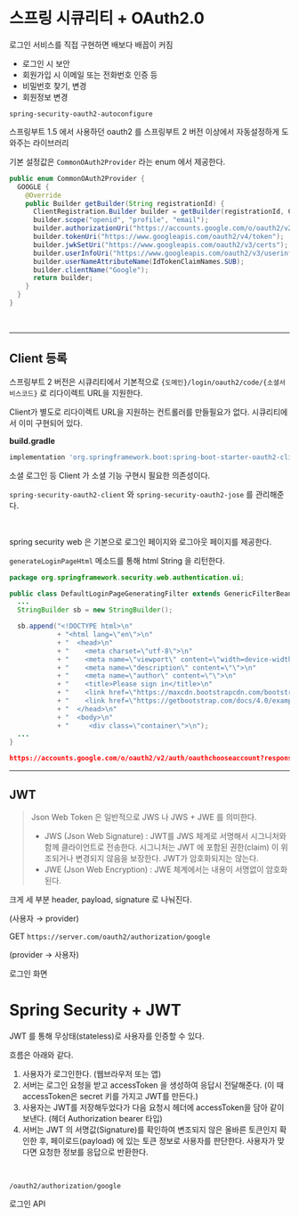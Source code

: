 # 스프링 시큐리티 + OAuth2.0



로그인 서비스를 직접 구현하면 배보다 배꼽이 커짐

* 로그인 시 보안
* 회원가입 시 이메일 또는 전화번호 인증 등
* 비밀번호 찾기, 변경
* 회원정보 변경



`spring-security-oauth2-autoconfigure`

스프링부트 1.5 에서 사용하던 oauth2 를 스프링부트 2 버전 이상에서 자동설정하게 도와주는 라이브러리

기본 설정값은 `CommonOAuth2Provider` 라는 enum 에서 제공한다.

```java
public enum CommonOAuth2Provider {
  GOOGLE {
    @Override
    public Builder getBuilder(String registrationId) {
      ClientRegistration.Builder builder = getBuilder(registrationId, ClientAuthenticationMehtod.BASIC, DEFAULT_REDIRECT_URL);
      builder.scope("openid", "profile", "email");
      builder.authorizationUri("https://accounts.google.com/o/oauth2/v2/auth");
      builder.tokenUri("https://www.googleapis.com/oauth2/v4/token");
      builder.jwkSetUri("https://www.googleapis.com/oauth2/v3/certs");
      builder.userInfoUri("https://www.googleapis.com/oauth2/v3/userinfo");
      builder.userNameAttributeName(IdTokenClaimNames.SUB);
      builder.clientName("Google");
      return builder;
    }
  }
}
```





<br />

---

## Client 등록

스프링부트 2 버전은 시큐리티에서 기본적으로 `{도메인}/login/oauth2/code/{소셜서비스코드}` 로 리다이렉트 URL을 지원한다.

Client가 별도로 리다이렉트 URL을 지원하는 컨트롤러를 만들필요가 없다. 시큐리티에서 이미 구현되어 있다.



**build.gradle**

```groovy
implementation 'org.springframework.boot:spring-boot-starter-oauth2-client'
```

소셜 로그인 등 Client 가 소셜 기능 구현시 필요한 의존성이다.

`spring-security-oauth2-client` 와 `spring-security-oauth2-jose` 를 관리해준다.



<br />

spring security web 은 기본으로 로그인 페이지와 로그아웃 페이지를 제공한다.

`generateLoginPageHtml` 메소드를 통해 html String 을 리턴한다.

```java
package org.springframework.security.web.authentication.ui;

public class DefaultLoginPageGeneratingFilter extends GenericFilterBean {
  ...
  StringBuilder sb = new StringBuilder();

  sb.append("<!DOCTYPE html>\n"
            + "<html lang=\"en\">\n"
            + "  <head>\n"
            + "    <meta charset=\"utf-8\">\n"
            + "    <meta name=\"viewport\" content=\"width=device-width, initial-scale=1, shrink-to-fit=no\">\n"
            + "    <meta name=\"description\" content=\"\">\n"
            + "    <meta name=\"author\" content=\"\">\n"
            + "    <title>Please sign in</title>\n"
            + "    <link href=\"https://maxcdn.bootstrapcdn.com/bootstrap/4.0.0-beta/css/bootstrap.min.css\" rel=\"stylesheet\" integrity=\"sha384-/Y6pD6FV/Vv2HJnA6t+vslU6fwYXjCFtcEpHbNJ0lyAFsXTsjBbfaDjzALeQsN6M\" crossorigin=\"anonymous\">\n"
            + "    <link href=\"https://getbootstrap.com/docs/4.0/examples/signin/signin.css\" rel=\"stylesheet\" crossorigin=\"anonymous\"/>\n"
            + "  </head>\n"
            + "  <body>\n"
            + "     <div class=\"container\">\n");
  ...
}
```







```json
https://accounts.google.com/o/oauth2/v2/auth/oauthchooseaccount?response_type=code&client_id=431170381530-0dbbu7ab0889gl80bbgmo98vgclat8g3.apps.googleusercontent.com&scope=profile%20email&state=YrIbcia4UCoCYoamYRA9ULd8qyBcgOvW35JS-vuO_O8%3D&redirect_uri=http%3A%2F%2Flocalhost%3A8080%2Flogin%2Foauth2%2Fcode%2Fgoogle&flowName=GeneralOAuthFlow
```







---

## JWT

> Json Web Token 은 일반적으로 JWS 나 JWS + JWE 를 의미한다.
>
> * JWS (Json Web Signature) : JWT를 JWS 체계로 서명해서 시그니처와 함께 클라이언트로 전송한다. 시그니처는 JWT 에 포함된 권한(claim) 이 위조되거나 변경되지 않음을 보장한다. JWT가 암호화되지는 않는다.
> * JWE (Json Web Encryption) : JWE 체계에서는 내용이 서명없이 암호화된다. 

크게 세 부분 header, payload, signature 로 나눠진다.







(사용자 → provider)

GET `https://server.com/oauth2/authorization/google` 

(provider → 사용자)

로그인 화면



# Spring Security  + JWT



JWT 를 통해 무상태(stateless)로 사용자를 인증할 수 있다.

흐름은 아래와 같다.

1. 사용자가 로그인한다. (웹브라우저 또는 앱)
2. 서버는 로그인 요청을 받고 accessToken 을 생성하여 응답시 전달해준다. (이 때 accessToken은 secret 키를 가지고 JWT를 만든다.)
3. 사용자는 JWT를 저장해두었다가 다음 요청시 헤더에 accessToken을 담아 같이 보낸다. (헤더 Authorization bearer 타입)
4. 서버는 JWT 의 서명값(Signature)를 확인하여 변조되지 않은 올바른 토큰인지 확인한 후, 페이로드(payload) 에 있는 토큰 정보로 사용자를 판단한다. 사용자가 맞다면 요청한 정보를 응답으로 반환한다.

<br />

```
/oauth2/authorization/google
```



로그인 API

